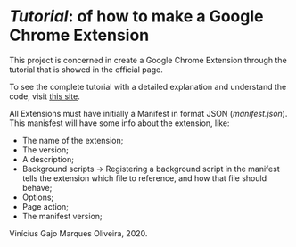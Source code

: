 # <i>Tutorial</i>: of how to make a Google Chrome Extension

This project is concerned in create a Google Chrome Extension through the tutorial that is showed in the official page.

To see the complete tutorial with a detailed explanation and understand the code, visit <a href="https://developer.chrome.com/extensions/getstarted">this site</a>.

All Extensions must have initially a Manifest in format JSON (<i>manifest.json</i>). This manisfest will have some info about the extension, like:

- The name of the extension;
- The version;
- A description;
- Background scripts -> Registering a background script in the manifest tells the extension which file to reference, and how that file should behave;
- Options;
- Page action;
- The manifest version;

Vinícius Gajo Marques Oliveira, 2020.
